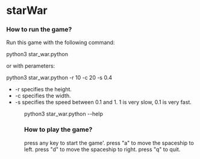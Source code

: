 # starWar

### How to run the game?
<p>Run this game with the following command:

python3 star_war.python


or with perameters:

python3 star_war.python -r 10 -c 20 -s 0.4

<ul>
<li>-r specifies the height.</li>
<li>-c specifies the width.</li>
<li>-s specifies the speed between 0.1 and 1.  1 is very slow, 0.1 is very fast.</li>  
<ul>
  
python3 star_war.python --help



### How to play the game?
press any key to start the game'.
press "a" to move the spaceship to left.
press "d" to move the spaceship to right.
press "q" to quit.
